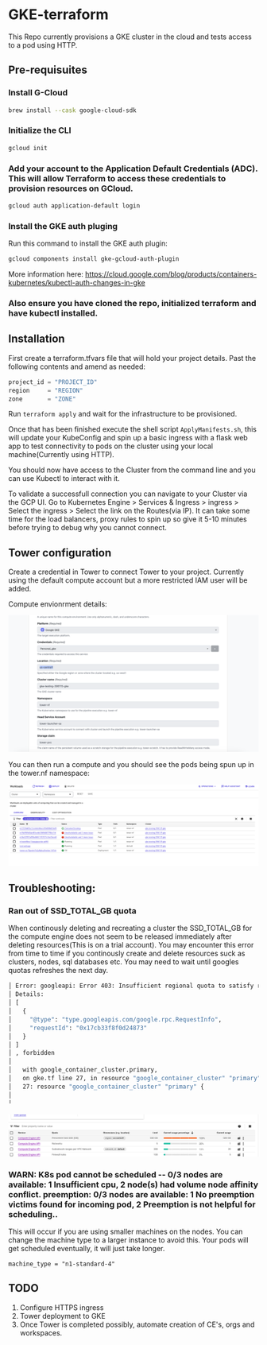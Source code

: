 # GKE-terraform

This Repo currently provisions a GKE cluster in the cloud and tests access to a pod using HTTP. 

## Pre-requisuites

### Install G-Cloud

 
```sh
brew install --cask google-cloud-sdk
```

 ### Initialize the CLI


```sh
gcloud init
```

### Add your account to the Application Default Credentials (ADC). This will allow Terraform to access these credentials to provision resources on GCloud. 

```sh
gcloud auth application-default login
```

### Install the GKE auth pluging
Run this command to install the GKE auth plugin:
```sh 
gcloud components install gke-gcloud-auth-plugin
```
More information here: https://cloud.google.com/blog/products/containers-kubernetes/kubectl-auth-changes-in-gke

### Also ensure you have cloned the repo, initialized terraform and have kubectl installed. 



## Installation

First create a terraform.tfvars file that will hold your project details. Past the following contents and amend as needed:

```go
project_id = "PROJECT_ID"
region     = "REGION"
zone       = "ZONE"
```

Run `terraform apply` and wait for the infrastructure to be provisioned. 

Once that has been finished execute the shell script `ApplyManifests.sh`, this will update your KubeConfig and spin up a basic ingress with a flask web app to test connectivity to pods on the cluster using your local machine(Currently using HTTP). 

You should now have access to the Cluster from the command line and you can use Kubectl to interact with it. 

To validate a successfull connection you can navigate to your Cluster via the GCP UI. Go to Kubernetes Engine > Services & Ingress > ingress > Select the ingress > Select the link on the Routes(via IP). It can take some time for the load balancers, proxy rules to spin up so give it 5-10 minutes before trying to debug why you cannot connect. 

## Tower configuration 

Create a credential in Tower to connect Tower to your project. Currently using the default compute account but a more restricted IAM user will be added. 

Compute envionrment details:

![Alt text](computeenv.png)


You can then run a compute and you should see the pods being spun up in the tower.nf namespace:

![Alt text](compute-success.png)


## Troubleshooting: 

### Ran out of SSD_TOTAL_GB quota
When continously deleting and recreating a cluster the SSD_TOTAL_GB for the compute engine does not seem to be released immediately after deleting resources(This is on a trial account). You may encounter this error from time to time if you continously create and delete resources suck as clusters, nodes, sql databases etc. You may need to wait until googles quotas refreshes the next day. 

```sh 
│ Error: googleapi: Error 403: Insufficient regional quota to satisfy request: resource "SSD_TOTAL_GB": request requires '300.0' and is short '300.0'. project has a quota of '500.0' with '0.0' available. View and manage quotas at https://console.cloud.google.com/iam-admin/quotas?usage=USED&project=gke-testing-396115.
│ Details:
│ [
│   {
│     "@type": "type.googleapis.com/google.rpc.RequestInfo",
│     "requestId": "0x17cb33f8f0d24873"
│   }
│ ]
│ , forbidden
│
│   with google_container_cluster.primary,
│   on gke.tf line 27, in resource "google_container_cluster" "primary":
│   27: resource "google_container_cluster" "primary" {
│
╵
```
![Alt text](quotas.png)

### WARN: K8s pod cannot be scheduled -- 0/3 nodes are available: 1 Insufficient cpu, 2 node(s) had volume node affinity conflict. preemption: 0/3 nodes are available: 1 No preemption victims found for incoming pod, 2 Preemption is not helpful for scheduling..


This will occur if you are using smaller machines on the nodes. You can change the machine type to a larger instance to avoid this. Your pods will get scheduled eventually, it will just take longer. 
```
machine_type = "n1-standard-4"
```

## TODO
1. Configure HTTPS ingress
2. Tower deployment to GKE
3. Once Tower is completed possibly, automate creation of CE's, orgs and workspaces.